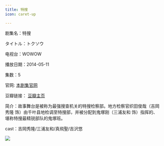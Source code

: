 ```yaml
---
title: 特搜
icon: caret-up

---
```


剧集名：特搜

タイトル：トクソウ

电视台：WOWOW

播放日期：2014-05-11

集数：5

官网: [本剧集官网](https://www.wowow.co.jp/detail/104547)

豆瓣链接： [豆瓣主页](https://movie.douban.com/subject/25820640/)


简介：故事舞台是被称为最强搜查机关的特搜检察部。地方检察官织田俊哉（吉岡秀隆 饰）由千叶县地检调至特搜部，并被分配到鬼塚刚（三浦友和 饰）指挥的、堪称特搜最精锐部队的鬼塚班。 

cast：吉岡秀隆/三浦友和/真飛聖/吉沢悠

![](https://listpic.tsgsanjiao.com/2014/2014ts.jpg)